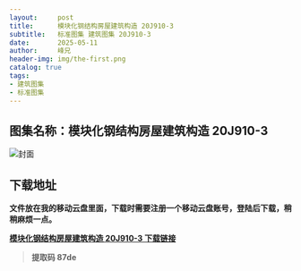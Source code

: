 ```yaml
---
layout:     post
title:      模块化钢结构房屋建筑构造 20J910-3
subtitle:   标准图集 建筑图集 20J910-3
date:       2025-05-11
author:     峰兄
header-img: img/the-first.png
catalog: true
tags:
- 建筑图集
- 标准图集
---
```

## 图集名称：模块化钢结构房屋建筑构造 20J910-3
![封面](https://pic1.imgdb.cn/item/68205fe458cb8da5c8ebbcd0.jpg)

## 下载地址 ##
**文件放在我的移动云盘里面，下载时需要注册一个移动云盘账号，登陆后下载，稍稍麻烦一点。**  
  
[**模块化钢结构房屋建筑构造 20J910-3 下载链接**](https://caiyun.139.com/m/i?2nc6pZzaCXw4q)

> **提取码 87de**

